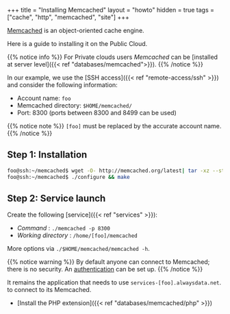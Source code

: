 +++
title = "Installing Memcached"
layout = "howto"
hidden = true
tags = ["cache", "http", "memcached", "site"]
+++

[Memcached](https://www.memcached.org/) is an object-oriented cache engine.

Here is a guide to installing it on the Public Cloud.

{{% notice info %}}
For Private clouds users *Memcached* can be [installed at server level]({{< ref "databases/memcached">}}).
{{% /notice %}}

In our example, we use the [SSH access]({{< ref "remote-access/ssh" >}}) and consider the following information:

- Account name: `foo`
- Memcached directory: `$HOME/memcached/`
- Port: 8300 (ports between 8300 and 8499 can be used)

{{% notice note %}}
`[foo]` must be replaced by the accurate account name.
{{% /notice %}}


## Step 1: Installation

```sh
foo@ssh:~/memcached$ wget -O- http://memcached.org/latest| tar -xz --strip-components=1
foo@ssh:~/memcached$ ./configure && make
```

## Step 2: Service launch

Create the following [service]({{< ref "services" >}}):

- *Command* : `./memcached -p 8300`
- *Working directory* : `/home/[foo]/memcached`

More options via `./$HOME/memcached/memcached -h`.

{{% notice warning %}}
By default anyone can connect to Memcached; there is no security. An [authentication](https://github.com/memcached/memcached/wiki/SASLHowto) can be set up.
{{% /notice %}}

It remains the application that needs to use `services-[foo].alwaysdata.net`. to connect to its Memcached.

- [Install the PHP extension]({{< ref "databases/memcached/php" >}})
